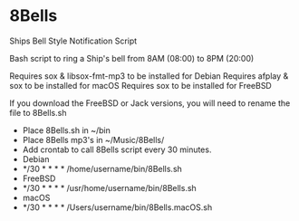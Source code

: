 # 8Bells
Ships Bell Style Notification Script

Bash script to ring a Ship's bell from 8AM (08:00) to 8PM (20:00)

Requires sox & libsox-fmt-mp3 to be installed for Debian
Requires afplay & sox to be installed for macOS
Requires sox to be installed for FreeBSD

If you download the FreeBSD or Jack versions, you will need to rename the file to 8Bells.sh

- Place 8Bells.sh in ~/bin
- Place 8Bells mp3's in ~/Music/8Bells/ 
- Add crontab to call 8Bells script every 30 minutes. 
- Debian
- */30 * * * * /home/username/bin/8Bells.sh 
- FreeBSD
- */30 * * * * /usr/home/username/bin/8Bells.sh 
- macOS
- */30 * * * * /Users/username/bin/8Bells.macOS.sh 
